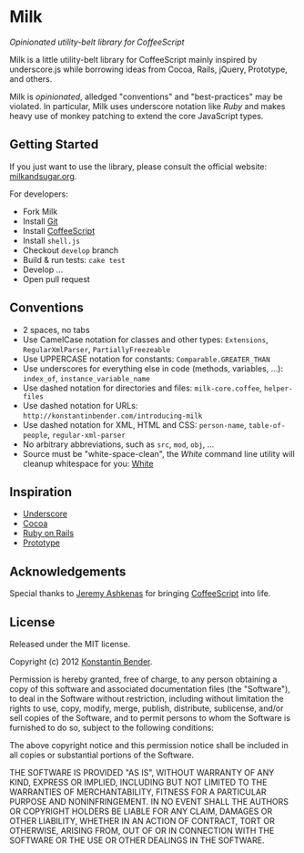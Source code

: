 # Milk

*Opinionated utility-belt library for CoffeeScript*

Milk is a little utility-belt library for CoffeeScript mainly inspired by
underscore.js while borrowing ideas from Cocoa, Rails, jQuery, Prototype, and
others.

Milk is *opinionated*, alledged "conventions" and "best-practices" may be
violated. In particular, Milk uses underscore notation like *Ruby* and makes
heavy use of monkey patching to extend the core JavaScript types.

## Getting Started

If you just want to use the library, please consult the official website:
[milkandsugar.org](http://milkandsugar.org).

For developers:

* Fork Milk
* Install [Git](http://git-scm.com)
* Install [CoffeeScript](http://coffeescript.org)
* Install `shell.js`
* Checkout `develop` branch
* Build & run tests: `cake test`
* Develop ...
* Open pull request

## Conventions

* 2 spaces, no tabs
* Use CamelCase notation for classes and other types:
  `Extensions`, `RegularXmlParser`, `PartiallyFreezeable`
* Use UPPERCASE notation for constants:
  `Comparable.GREATER_THAN`
* Use underscores for everything else in code (methods, variables, ...):
  `index_of`, `instance_variable_name`
* Use dashed notation for directories and files:
  `milk-core.coffee`, `helper-files`
* Use dashed notation for URLs:
  `http://konstantinbender.com/introducing-milk`
* Use dashed notation for XML, HTML and CSS: `person-name`, `table-of-people`,
  `regular-xml-parser`
* No arbitrary abbreviations, such as `src`, `mod`, `obj`, ...
* Source must be "white-space-clean", the *White* command line utility
  will cleanup whitespace for you: [White](http://github.com/konstantinbe/white)

## Inspiration

* [Underscore](http://documentcloud.github.com/underscore)
* [Cocoa](http://developer.apple.com/cocoa)
* [Ruby on Rails](http://rubyonrails.org)
* [Prototype](http://www.prototypejs.org)

## Acknowledgements

Special thanks to [Jeremy Ashkenas](http://github.com/jashkenas) for bringing
[CoffeeScript](http://coffeescript.org) into life.

## License

Released under the MIT license.

Copyright (c) 2012 [Konstantin Bender](http://github.com/konstantinbe).

Permission is hereby granted, free of charge, to any person obtaining a copy
of this software and associated documentation files (the "Software"), to deal
in the Software without restriction, including without limitation the rights
to use, copy, modify, merge, publish, distribute, sublicense, and/or sell
copies of the Software, and to permit persons to whom the Software is
furnished to do so, subject to the following conditions:

The above copyright notice and this permission notice shall be included in
all copies or substantial portions of the Software.

THE SOFTWARE IS PROVIDED "AS IS", WITHOUT WARRANTY OF ANY KIND, EXPRESS OR
IMPLIED, INCLUDING BUT NOT LIMITED TO THE WARRANTIES OF MERCHANTABILITY,
FITNESS FOR A PARTICULAR PURPOSE AND NONINFRINGEMENT. IN NO EVENT SHALL THE
AUTHORS OR COPYRIGHT HOLDERS BE LIABLE FOR ANY CLAIM, DAMAGES OR OTHER
LIABILITY, WHETHER IN AN ACTION OF CONTRACT, TORT OR OTHERWISE, ARISING FROM,
OUT OF OR IN CONNECTION WITH THE SOFTWARE OR THE USE OR OTHER DEALINGS IN
THE SOFTWARE.
